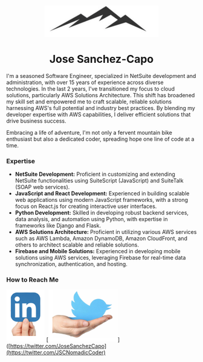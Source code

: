 <p align="center"><img width=300px src="img/dev.png"></p>
<h1 align="center">Jose Sanchez-Capo</h1>

<p>
I'm a seasoned Software Engineer, specialized in NetSuite development and administration, with over 15 years of experience across diverse technologies. In the last 2 years, I've transitioned my focus to cloud solutions, particularly AWS Solutions Architecture. This shift has broadened my skill set and empowered me to craft scalable, reliable solutions harnessing AWS's full potential and industry best practices. By blending my developer expertise with AWS capabilities, I deliver efficient solutions that drive business success.

Embracing a life of adventure, I'm not only a fervent mountain bike enthusiast but also a dedicated coder, spreading hope one line of code at a time.

### Expertise
- **NetSuite Development:** Proficient in customizing and extending NetSuite functionalities using SuiteScript (JavaScript) and SuiteTalk (SOAP web services).
- **JavaScript and React Development:** Experienced in building scalable web applications using modern JavaScript frameworks, with a strong focus on React.js for creating interactive user interfaces.
- **Python Development:** Skilled in developing robust backend services, data analysis, and automation using Python, with expertise in frameworks like Django and Flask.
- **AWS Solutions Architecture:** Proficient in utilizing various AWS services such as AWS Lambda, Amazon DynamoDB, Amazon CloudFront, and others to architect scalable and reliable solutions.
- **Firebase and Mobile Solutions:** Experienced in developing mobile solutions using AWS services, leveraging Firebase for real-time data synchronization, authentication, and hosting.

### How to Reach Me
[![LinkedIn](./img/linkedIn.png)](https://www.linkedin.com/in/josesanchezcapo/)
[![Twitter](./img/twitter.png)]([https://twitter.com/JoseSanchezCapo](https://twitter.com/JSCNomadicCoder)
</p>
